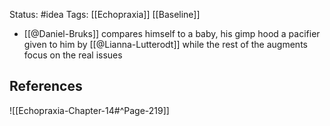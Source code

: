 Status: #idea
Tags: [[Echopraxia]] [[Baseline]]

* [[@Daniel-Bruks]] compares himself to a baby, his gimp hood a pacifier given to him by [[@Lianna-Lutterodt]] while the rest of the augments focus on the real issues

## References

![[Echopraxia-Chapter-14#^Page-219]]